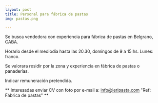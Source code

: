 ```yaml
---
layout: post
title: Personal para fábrica de pastas
img: pastas.png

---
```


Se busca vendedora con experiencia para fábrica de pastas en Belgrano, CABA.

Horario desde el mediodía hasta las 20.30, domingos de 9 a 15 hs. Lunes: franco.


Se valorara residir por la zona y experiencia en fábrica de pastas o panaderías.

Indicar remuneración pretendida.

** Interesadas enviar CV con foto por e-mail a: info@ieripasta.com 
"Ref: Fábrica de pastas" **

